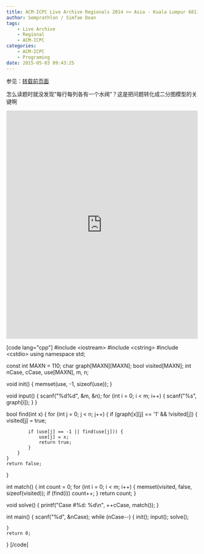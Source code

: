 ```yaml
---
title: ACM-ICPC Live Archive Regionals 2014 >> Asia - Kuala Lumpur 6811 - Irrigation Lines
author: Semprathlon / Simfae Dean
tags:
	- Live Archive
	- Regional
	- ACM-ICPC
categories:
	- ACM-ICPC
	- Programing
date: 2015-05-03 09:43:25
---
```

参见：<a href="http://www.2cto.com/kf/201411/355095.html">转载前页面</a>

怎么读题时就没发现“每行每列各有一个水阀”？这是把问题转化成二分图模型的关键啊

<embed width="100%" height="600" name="plugin" src="https://icpcarchive.ecs.baylor.edu/external/68/6811.pdf" type="application/pdf" internalinstanceid="23"/>

[code lang="cpp"]
#include &lt;iostream&gt;
#include &lt;cstring&gt;
#include &lt;cstdio&gt;
using namespace std;
 
const int MAXN = 110;
char graph[MAXN][MAXN];
bool visited[MAXN];
int nCase, cCase, use[MAXN], m, n;
 
void init() {
    memset(use, -1, sizeof(use));
}
 
void input() {
    scanf(&quot;%d%d&quot;, &amp;m, &amp;n);
    for (int i = 0; i &lt; m; i++) {
        scanf(&quot;%s&quot;, graph[i]);
    }
}
 
bool find(int x) {
    for (int j = 0; j &lt; n; j++) {
        if (graph[x][j] == '1' &amp;&amp; !visited[j]) {
            visited[j] = true;
 
            if (use[j] == -1 || find(use[j])) {
                use[j] = x;
                return true;
            }
        }
    }
    return false;
}
 
int match() {
    int count = 0;
    for (int i = 0; i &lt; m; i++) {
        memset(visited, false, sizeof(visited));
        if (find(i)) count++;
    }
    return count;
}
 
void solve() {
    printf(&quot;Case #%d: %d\n&quot;, ++cCase, match());
}
 
int main() {
    scanf(&quot;%d&quot;, &amp;nCase);
    while (nCase--) {
        init();
        input();
        solve();
 
    }
    return 0;
}
[/code]